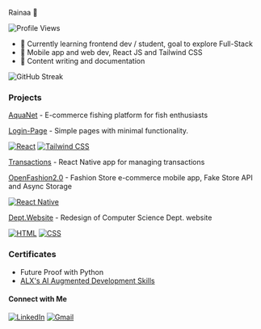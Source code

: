  Rainaa 👋

![Profile Views](https://komarev.com/ghpvc/?username=RainaaNs&color=blue)

- 🌱 Currently learning frontend dev / student, goal to explore Full-Stack
- 👯 Mobile app and web dev, React JS and Tailwind CSS
- 👯 Content writing and documentation


![GitHub Streak](https://github-readme-streak-stats.herokuapp.com/?user=rainaans&theme=dark)

### Projects

[AquaNet](https://github.com/klenam0/AquaNet-Frontend.git) - E-commerce fishing platform for fish enthusiasts

[Login-Page](https://github.com/RainaaNs/Login-Page) - Simple pages with minimal functionality.

[![React](https://img.shields.io/badge/React-20232A?style=flat-square&logo=react&logoColor=61DAFB)](https://reactjs.org/)
[![Tailwind CSS](https://img.shields.io/badge/Tailwind_CSS-38B2AC?style=flat-square&logo=tailwind-css&logoColor=white)](https://tailwindcss.com/)


[Transactions](https://github.com/RainaaNs/rn-assignment5-11307343) - React Native app for managing transactions

[OpenFashion2.0](https://github.com/RainaaNs/rn-assignment7-11307343) - Fashion Store e-commerce mobile app, Fake Store API and Async Storage

[![React Native](https://img.shields.io/badge/React_Native-20232A?style=flat-square&logo=react&logoColor=61DAFB)](https://reactnative.dev/)


[Dept.Website](https://github.com/RainaaNs/11307343_DCIT205.git) - Redesign of Computer Science Dept. website

[![HTML](https://img.shields.io/badge/HTML-E34F26?style=flat-square&logo=html5&logoColor=white)](https://developer.mozilla.org/en-US/docs/Web/HTML)
[![CSS](https://img.shields.io/badge/CSS-1572B6?style=flat-square&logo=css3&logoColor=white)](https://developer.mozilla.org/en-US/docs/Web/CSS)


### Certificates 
- Future Proof with Python
- [ALX's AI Augmented Development Skills](https://intranet.alxswe.com/certificates/E6CTN2cBRx)

#### Connect with Me
[![LinkedIn](https://img.shields.io/badge/-LinkedIn-blue?style=flat-square&logo=Linkedin&logoColor=white&link=https://www.linkedin.com/in/naa-shidaa-addo)](https://www.linkedin.com/in/naa-shidaa-addo)
[![Gmail](https://img.shields.io/badge/Gmail-D14836?style=flat-square&logo=gmail&logoColor=white)](mailto:rainaaaddo@gmail.com)



